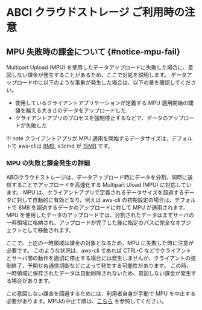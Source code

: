 # ABCI クラウドストレージ ご利用時の注意

## MPU 失敗時の課金について {#notice-mpu-fail}

Multipart Upload (MPU) を使用したデータアップロードに失敗した場合に、意図しない課金が発生することがあるため、ここで対処を説明します。
データアップロード中に以下のような事象が発生した場合は、以下の章を確認してください。

* 使用しているクライアントアプリケーションが定義する MPU 適用開始の閾値を越える大きさのデータをアップロードした
* クライアントアプリのプロセスを強制停止するなどで、データのアップロードが失敗した

!!! note 
    クライアントアプリが MPU 適用を開始するデータサイズは、デフォルトで aws-cliは [8MB](https://docs.aws.amazon.com/cli/latest/topic/s3-config.html#multipart-threshold), s3cmd が [15MB](https://s3tools.org/kb/item13.htm) です。

### MPU の失敗と課金発生の詳細

ABCIクラウドストレージは、データアップロード時にデータを分割、同時に送信することでアップロードを高速化する Multipart Uload (MPU) に対応しています。
MPU は、クライアントアプリで定義されるデータサイズを超過するデータに対して自動的に有効となり、例えば aws-cli の初期設定の場合は、デフォルトで 8MB を超過するデータのアップロードに対して MPU が適用されます。
MPU を使用したデータのアップロードでは、分割されたデータはまずサーバの一時領域に格納され、アップロードが完了した後に指定のパスに完全なオブジェクトとして移動されます。

ここで、上述の一時領域は課金の対象となるため、MPU に失敗した時に注意が必要です。
このような状況は、aws-cli であれば CTRL-C などでクライアントとサーバ間の動作を適切に停止する場合には発生しませんが、クライアントの強制終了、予期せぬ通信切断などによって発生する可能性があります。
この時、一時領域に保存されたデータは自動削除されないため、意図しない課金が発生する場合があります。

この意図しない課金を回避するためには、利用者自身が手動で MPU を中止する必要があります。MPUの中止て順は、[こちら](usage.md#abort-mpu) を参照してください。
